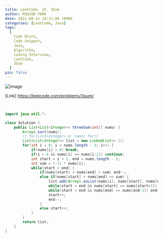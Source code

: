 ```yaml
---
title: LeetCode. 15. 3Sum
author: MINJUN PARK
date: 2021-08-21 14:11:00 +0900
categories: [LeetCode, Java]
tags:
  [
    Code Block,
    Code Snippet,
    Java,
    Algorithm,
    Coding Interview,
    LeetCode,
    3Sum
  ]
pin: false
---
```


![image](https://user-images.githubusercontent.com/88752447/130299575-af2573e3-49a8-4230-815f-04b01f832386.png)

[Link] <https://leetcode.com/problems/3sum/>

<br>

```java
import java.util.*;

class Solution {
    public List<List<Integer>> threeSum(int[] nums) {
        Arrays.sort(nums);
        // for(List<Integer> e: nums) for()
        List<List<Integer>> list = new LinkedList<> ();
        for(int i = 0; i < nums.length - 2; i++) {
            if(nums[i] > 0) break;
            if(i > 0 && nums[i] == nums[i-1]) continue;
            int start = i + 1, end = nums.length - 1;
            int sum = (-1) * nums[i];
            while(start < end) {
                if(nums[start] + nums[end] > sum) end--;
                else if(nums[start] + nums[end] == sum) {
                    list.add(Arrays.asList(nums[i], nums[start], nums[end]));
                    while(start < end && nums[start] == nums[start+1]) start++;
                    while(start < end && nums[end] == nums[end-1]) end--;
                    start++;
                    end--;
                }
                else start++;
            }
        }
        return list;
    }
}
```
